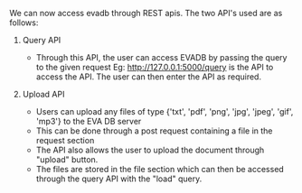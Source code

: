 We can now access evadb through REST apis. The two API's used are as follows:

1) Query API
    * Through this API, the user can access EVADB by passing the query to the given request
        Eg: http://127.0.0.1:5000/query is the API to access the API. The user can then enter the API as required. 

2) Upload API
    * Users can upload any files of type {'txt', 'pdf', 'png', 'jpg', 'jpeg', 'gif', 'mp3'} to the EVA DB server
    * This can be done through a post request containing a file in the request section
    * The API also allows the user to upload the document through "upload" button. 
    * The files are stored in the file section which can then be accessed through the query API with the "load" query.

    